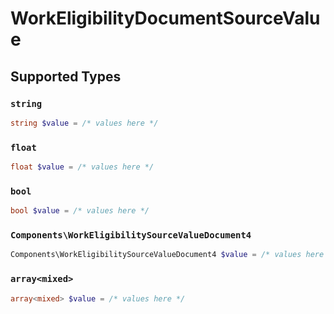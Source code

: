 # WorkEligibilityDocumentSourceValue


## Supported Types

### `string`

```php
string $value = /* values here */
```

### `float`

```php
float $value = /* values here */
```

### `bool`

```php
bool $value = /* values here */
```

### `Components\WorkEligibilitySourceValueDocument4`

```php
Components\WorkEligibilitySourceValueDocument4 $value = /* values here */
```

### `array<mixed>`

```php
array<mixed> $value = /* values here */
```

